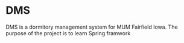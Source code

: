 # DMS
DMS is a dormitory management system for MUM Fairfield Iowa. The purpose of the project is to learn Spring framwork
